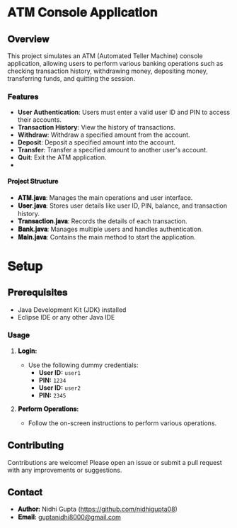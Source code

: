 # 𝐀𝐓𝐌 𝐂𝐨𝐧𝐬𝐨𝐥𝐞 𝐀𝐩𝐩𝐥𝐢𝐜𝐚𝐭𝐢𝐨𝐧

## 𝐎𝐯𝐞𝐫𝐯𝐢𝐞𝐰

This project simulates an ATM (Automated Teller Machine) console application, allowing users to perform various banking operations such as checking transaction history, withdrawing money, depositing money, transferring funds, and quitting the session.

### 𝐅𝐞𝐚𝐭𝐮𝐫𝐞𝐬

- **User Authentication**: Users must enter a valid user ID and PIN to access their accounts.
- **Transaction History**: View the history of transactions.
- **Withdraw**: Withdraw a specified amount from the account.
- **Deposit**: Deposit a specified amount into the account.
- **Transfer**: Transfer a specified amount to another user's account.
- **Quit**: Exit the ATM application.
- 
#### **𝐏𝐫𝐨𝐣𝐞𝐜𝐭 𝐒𝐭𝐫𝐮𝐜𝐭𝐮𝐫𝐞**

- **𝐀𝐓𝐌.𝐣𝐚𝐯𝐚**: Manages the main operations and user interface.
- **𝐔𝐬𝐞𝐫.𝐣𝐚𝐯𝐚**: Stores user details like user ID, PIN, balance, and transaction history.
- **𝐓𝐫𝐚𝐧𝐬𝐚𝐜𝐭𝐢𝐨𝐧.𝐣𝐚𝐯𝐚**: Records the details of each transaction.
- **𝐁𝐚𝐧𝐤.𝐣𝐚𝐯𝐚**: Manages multiple users and handles authentication.
- **𝐌𝐚𝐢𝐧.𝐣𝐚𝐯𝐚**: Contains the main method to start the application.

# 𝐒𝐞𝐭𝐮𝐩 

## 𝐏𝐫𝐞𝐫𝐞𝐪𝐮𝐢𝐬𝐢𝐭𝐞𝐬

- Java Development Kit (JDK) installed
- Eclipse IDE or any other Java IDE

### 𝐔𝐬𝐚𝐠𝐞

1. **𝐋𝐨𝐠𝐢𝐧:**
    - Use the following dummy credentials:
        - **User ID:** `user1`
        - **PIN:** `1234`
        - **User ID:** `user2`
        - **PIN:** `2345`

2. **𝐏𝐞𝐫𝐟𝐨𝐫𝐦 𝐎𝐩𝐞𝐫𝐚𝐭𝐢𝐨𝐧𝐬:**
    - Follow the on-screen instructions to perform various operations.


## 𝐂𝐨𝐧𝐭𝐫𝐢𝐛𝐮𝐭𝐢𝐧𝐠

Contributions are welcome! Please open an issue or submit a pull request with any improvements or suggestions.


## 𝐂𝐨𝐧𝐭𝐚𝐜𝐭

- **𝐀𝐮𝐭𝐡𝐨𝐫:** Nidhi Gupta (https://github.com/nidhigupta08)
- **𝐄𝐦𝐚𝐢𝐥:** guptanidhi8000@gmail.com
